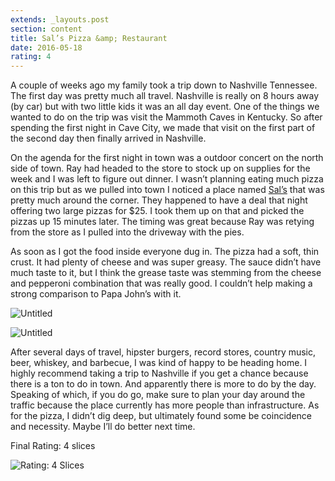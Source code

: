 ```yaml
---
extends: _layouts.post
section: content
title: Sal’s Pizza &amp; Restaurant
date: 2016-05-18
rating: 4
---
```


A couple of weeks ago my family took a trip down to Nashville Tennessee. The first day was pretty much all travel. Nashville is really on 8 hours away (by car) but with two little kids it was an all day event. One of the things we wanted to do on the trip was visit the Mammoth Caves in Kentucky. So after spending the first night in Cave City, we made that visit on the first part of the second day then finally arrived in Nashville.

On the agenda for the first night in town was a outdoor concert on the north side of town. Ray had headed to the store to stock up on supplies for the week and I was left to figure out dinner. I wasn’t planning eating much pizza on this trip but as we pulled into town I noticed a place named [Sal’s](#%E2%80%9Dhttp://www.salsnashville.com/%E2%80%9D) that was pretty much around the corner. They happened to have a deal that night offering two large pizzas for $25. I took them up on that and picked the pizzas up 15 minutes later. The timing was great because Ray was retying from the store as I pulled into the driveway with the pies.

As soon as I got the food inside everyone dug in. The pizza had a soft, thin crust. It had plenty of cheese and was super greasy. The sauce didn’t have much taste to it, but I think the grease taste was stemming from the cheese and pepperoni combination that was really good. I couldn’t help making a strong comparison to Papa John’s with it.

![Untitled](https://c7.staticflickr.com/9/8205/29691982150_dfa819cfb2.jpg)

![Untitled](https://c5.staticflickr.com/9/8489/29958510676_d2a5cb6cf5.jpg)

After several days of travel, hipster burgers, record stores, country music, beer, whiskey, and barbecue, I was kind of happy to be heading home. I highly recommend taking a trip to Nashville if you get a chance because there is a ton to do in town. And apparently there is more to do by the day. Speaking of which, if you do go, make sure to plan your day around the traffic because the place currently has more people than infrastructure. As for the pizza, I didn’t dig deep, but ultimately found some be coincidence and necessity. Maybe I’ll do better next time.

Final Rating: 4 slices

![Rating: 4 Slices](/assets/img/pizza4_sm.jpg)